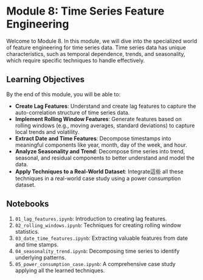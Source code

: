 # Module 8: Time Series Feature Engineering

Welcome to Module 8. In this module, we will dive into the specialized world of feature engineering for time series data. Time series data has unique characteristics, such as temporal dependence, trends, and seasonality, which require specific techniques to handle effectively.

## Learning Objectives

By the end of this module, you will be able to:

-   **Create Lag Features**: Understand and create lag features to capture the auto-correlation structure of time series data.
-   **Implement Rolling Window Features**: Generate features based on rolling windows (e.g., moving averages, standard deviations) to capture local trends and volatility.
-   **Extract Date and Time Features**: Decompose timestamps into meaningful components like year, month, day of the week, and hour.
-   **Analyze Seasonality and Trend**: Decompose time series into trend, seasonal, and residual components to better understand and model the data.
-   **Apply Techniques to a Real-World Dataset**: Integrate這些 all these techniques in a real-world case study using a power consumption dataset.

## Notebooks

1.  `01_lag_features.ipynb`: Introduction to creating lag features.
2.  `02_rolling_windows.ipynb`: Techniques for creating rolling window statistics.
3.  `03_date_time_features.ipynb`: Extracting valuable features from date and time stamps.
4.  `04_seasonality_trend.ipynb`: Decomposing time series to identify underlying patterns.
5.  `05_power_consumption_case.ipynb`: A comprehensive case study applying all the learned techniques. 